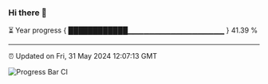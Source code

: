 ### Hi there 👋

⏳ Year progress { ████████████▁▁▁▁▁▁▁▁▁▁▁▁▁▁▁▁▁▁ } 41.39 %

---

⏰ Updated on Fri, 31 May 2024 12:07:13 GMT

![Progress Bar CI](https://github.com/liununu/liununu/workflows/Progress%20Bar%20CI/badge.svg)
